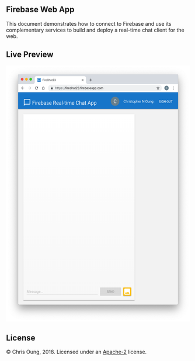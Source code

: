 Firebase Web App
---------------------------------------
This document demonstrates how to connect to Firebase and use its complementary services to build and deploy a real-time chat client for the web. 

Live Preview
------------

[<img src="public/images/screenshot.png" height="700" width="520">](https://firechat23.firebaseapp.com)

License 
-------

© Chris Oung, 2018. Licensed under an [Apache-2](https://github.com/chrisoung/firebase-web/blob/master/LICENSE) license.

